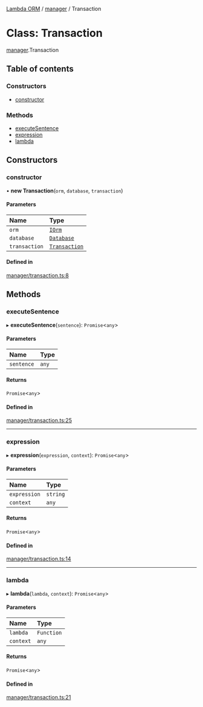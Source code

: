 [Lambda ORM](../README.md) / [manager](../modules/manager.md) / Transaction

# Class: Transaction

[manager](../modules/manager.md).Transaction

## Table of contents

### Constructors

- [constructor](manager.Transaction.md#constructor)

### Methods

- [executeSentence](manager.Transaction.md#executesentence)
- [expression](manager.Transaction.md#expression)
- [lambda](manager.Transaction.md#lambda)

## Constructors

### constructor

• **new Transaction**(`orm`, `database`, `transaction`)

#### Parameters

| Name | Type |
| :------ | :------ |
| `orm` | [`IOrm`](../interfaces/model.IOrm.md) |
| `database` | [`Database`](../interfaces/model.Database.md) |
| `transaction` | [`Transaction`](connection.Transaction.md) |

#### Defined in

[manager/transaction.ts:8](https://github.com/FlavioLionelRita/lambda-orm/blob/eec4cd3/src/orm/manager/transaction.ts#L8)

## Methods

### executeSentence

▸ **executeSentence**(`sentence`): `Promise`<`any`\>

#### Parameters

| Name | Type |
| :------ | :------ |
| `sentence` | `any` |

#### Returns

`Promise`<`any`\>

#### Defined in

[manager/transaction.ts:25](https://github.com/FlavioLionelRita/lambda-orm/blob/eec4cd3/src/orm/manager/transaction.ts#L25)

___

### expression

▸ **expression**(`expression`, `context`): `Promise`<`any`\>

#### Parameters

| Name | Type |
| :------ | :------ |
| `expression` | `string` |
| `context` | `any` |

#### Returns

`Promise`<`any`\>

#### Defined in

[manager/transaction.ts:14](https://github.com/FlavioLionelRita/lambda-orm/blob/eec4cd3/src/orm/manager/transaction.ts#L14)

___

### lambda

▸ **lambda**(`lambda`, `context`): `Promise`<`any`\>

#### Parameters

| Name | Type |
| :------ | :------ |
| `lambda` | `Function` |
| `context` | `any` |

#### Returns

`Promise`<`any`\>

#### Defined in

[manager/transaction.ts:21](https://github.com/FlavioLionelRita/lambda-orm/blob/eec4cd3/src/orm/manager/transaction.ts#L21)
